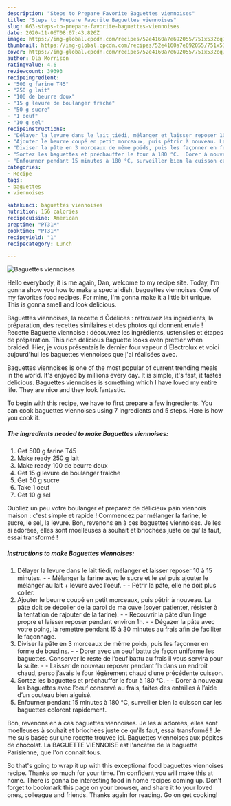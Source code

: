 ```yaml
---
description: "Steps to Prepare Favorite Baguettes viennoises"
title: "Steps to Prepare Favorite Baguettes viennoises"
slug: 663-steps-to-prepare-favorite-baguettes-viennoises
date: 2020-11-06T08:07:43.826Z
image: https://img-global.cpcdn.com/recipes/52e4160a7e692055/751x532cq70/baguettes-viennoises-photo-principale-de-la-recette.jpg
thumbnail: https://img-global.cpcdn.com/recipes/52e4160a7e692055/751x532cq70/baguettes-viennoises-photo-principale-de-la-recette.jpg
cover: https://img-global.cpcdn.com/recipes/52e4160a7e692055/751x532cq70/baguettes-viennoises-photo-principale-de-la-recette.jpg
author: Ola Morrison
ratingvalue: 4.6
reviewcount: 39393
recipeingredient:
- "500 g farine T45"
- "250 g lait"
- "100 de beurre doux"
- "15 g levure de boulanger frache"
- "50 g sucre"
- "1 oeuf"
- "10 g sel"
recipeinstructions:
- "Délayer la levure dans le lait tiédi, mélanger et laisser reposer 10 à 15 minutes.  Mélanger la farine avec le sucre et le sel puis ajouter le mélanger au lait + levure avec l’oeuf.  Pétrir la pâte, elle ne doit plus coller."
- "Ajouter le beurre coupé en petit morceaux, puis pétrir à nouveau. La pâte doit se décoller de la paroi de ma cuve (soyer patienter, résister à la tentation de rajouter de la farine).  Recouvrir la pâte d’un linge propre et laisser reposer pendant environ 1h.  Dégazer la pâte avec votre poing, la remettre pendant 15 à 30 minutes au frais afin de faciliter le façonnage."
- "Diviser la pâte en 3 morceaux de même poids, puis les façonner en forme de boudins.  Dorer avec un oeuf battu de façon uniforme les baguettes. Conserver le reste de l’oeuf battu au frais il vous servira pour la suite.  Laisser de nouveau reposer pendant 1h dans un endroit chaud, perso j’avais le four légèrement chaud d’une précédente cuisson."
- "Sortez les baguettes et préchauffer le four à 180 °C.  Dorer à nouveau les baguettes avec l’oeuf conservé au frais, faites des entailles à l’aide d’un couteau bien aiguisé."
- "Enfourner pendant 15 minutes à 180 °C, surveiller bien la cuisson car les baguettes colorent rapidement."
categories:
- Recipe
tags:
- baguettes
- viennoises

katakunci: baguettes viennoises 
nutrition: 156 calories
recipecuisine: American
preptime: "PT31M"
cooktime: "PT31M"
recipeyield: "1"
recipecategory: Lunch

---
```



![Baguettes viennoises](https://img-global.cpcdn.com/recipes/52e4160a7e692055/751x532cq70/baguettes-viennoises-photo-principale-de-la-recette.jpg)

Hello everybody, it is me again, Dan, welcome to my recipe site. Today, I'm gonna show you how to make a special dish, baguettes viennoises. One of my favorites food recipes. For mine, I'm gonna make it a little bit unique. This is gonna smell and look delicious.

Baguettes viennoises, la recette d&#39;Ôdélices : retrouvez les ingrédients, la préparation, des recettes similaires et des photos qui donnent envie ! Recette Baguette viennoise : découvrez les ingrédients, ustensiles et étapes de préparation. This rich delicious Baguette looks even prettier when braided. Hier, je vous présentais le dernier four vapeur d&#39;Electrolux et voici aujourd&#39;hui les baguettes viennoises que j&#39;ai réalisées avec.

Baguettes viennoises is one of the most popular of current trending meals in the world. It's enjoyed by millions every day. It is simple, it's fast, it tastes delicious. Baguettes viennoises is something which I have loved my entire life. They are nice and they look fantastic.


To begin with this recipe, we have to first prepare a few ingredients. You can cook baguettes viennoises using 7 ingredients and 5 steps. Here is how you cook it.

<!--inarticleads1-->

##### The ingredients needed to make Baguettes viennoises:

1. Get 500 g farine T45
1. Make ready 250 g lait
1. Make ready 100 de beurre doux
1. Get 15 g levure de boulanger fraîche
1. Get 50 g sucre
1. Take 1 oeuf
1. Get 10 g sel


Oubliez un peu votre boulanger et préparez de délicieux pain viennois maison : c&#39;est simple et rapide ! Commencez par mélanger la farine, le sucre, le sel, la levure. Bon, revenons en à ces baguettes viennoises. Je les ai adorées, elles sont moelleuses à souhait et briochées juste ce qu&#39;ils faut, essai transformé ! 

<!--inarticleads2-->

##### Instructions to make Baguettes viennoises:

1. Délayer la levure dans le lait tiédi, mélanger et laisser reposer 10 à 15 minutes. -  - Mélanger la farine avec le sucre et le sel puis ajouter le mélanger au lait + levure avec l’oeuf. -  - Pétrir la pâte, elle ne doit plus coller.
1. Ajouter le beurre coupé en petit morceaux, puis pétrir à nouveau. La pâte doit se décoller de la paroi de ma cuve (soyer patienter, résister à la tentation de rajouter de la farine). -  - Recouvrir la pâte d’un linge propre et laisser reposer pendant environ 1h. -  - Dégazer la pâte avec votre poing, la remettre pendant 15 à 30 minutes au frais afin de faciliter le façonnage.
1. Diviser la pâte en 3 morceaux de même poids, puis les façonner en forme de boudins. -  - Dorer avec un oeuf battu de façon uniforme les baguettes. Conserver le reste de l’oeuf battu au frais il vous servira pour la suite. -  - Laisser de nouveau reposer pendant 1h dans un endroit chaud, perso j’avais le four légèrement chaud d’une précédente cuisson.
1. Sortez les baguettes et préchauffer le four à 180 °C. -  - Dorer à nouveau les baguettes avec l’oeuf conservé au frais, faites des entailles à l’aide d’un couteau bien aiguisé.
1. Enfourner pendant 15 minutes à 180 °C, surveiller bien la cuisson car les baguettes colorent rapidement.


Bon, revenons en à ces baguettes viennoises. Je les ai adorées, elles sont moelleuses à souhait et briochées juste ce qu&#39;ils faut, essai transformé ! Je me suis basée sur une recette trouvée ici. Baguettes viennoises aux pépites de chocolat. La BAGUETTE VIENNOISE est l&#39;ancêtre de la baguette Parisienne, que l&#39;on connait tous. 

So that's going to wrap it up with this exceptional food baguettes viennoises recipe. Thanks so much for your time. I'm confident you will make this at home. There is gonna be interesting food in home recipes coming up. Don't forget to bookmark this page on your browser, and share it to your loved ones, colleague and friends. Thanks again for reading. Go on get cooking!
